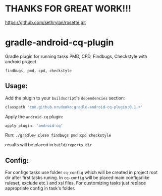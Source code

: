 THANKS FOR GREAT WORK!!!
=========
https://github.com/sethrylan/rosette.git



gradle-android-cq-plugin
===============================

Gradle plugin for running tasks PMD, CPD, Findbugs, Checkstyle with android project

`findbugs,
pmd,
cpd,
checkstyle`


Usage:
------

Add the plugin to your `buildscript`'s `dependencies` section:
```groovy
classpath 'com.github.nrudenko:gradle-android-cq-plugin:0.1.+'
```

Apply the `android-cq` plugin:
```groovy
apply plugin: 'android-cq'
```

Run:
`./gradlew clean findbugs pmd cpd checkstyle`

results will be placed in `build/reports dir`

Config:
-------
For configs tasks use folder `cq-config` which will be created in project root dir after first tasks runing.
In `cq-config` will be placed main configs(like ruleset, exclude etc.) and xsl files. 
For customizing tasks just replace appropriate config in task's folder.
